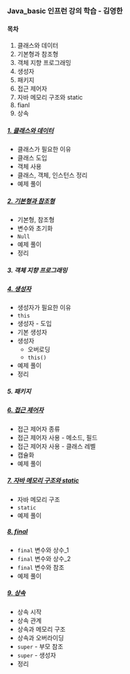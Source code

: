 ### Java_basic 인프런 강의 학습 - 김영한

#### 목차
1. 클래스와 데이터
2. 기본형과 참조형
3. 객체 지향 프로그래밍
4. 생성자
5. 패키지
6. 접근 제어자
7. 자바 메모리 구조와 static
8. fianl
9. 상속

##### [1. 클래스와 데이터](https://github.com/king-dong-gun/Java_basic/blob/master/md/class.md)
- 클래스가 필요한 이유
- 클래스 도입
- 객체 사용
- 클래스, 객체, 인스턴스 정리
- 예제 풀이

##### [2. 기본형과 참조형](https://github.com/king-dong-gun/Java_basic/blob/master/md/reference.md)
- 기본형, 참조형
- 변수와 초기화
- `Null`
- 예제 풀이
- 정리

##### 3. 객체 지향 프로그래밍

##### [4. 생성자](https://github.com/king-dong-gun/Java_basic/blob/master/md/constructor.md)
- 생성자가 필요한 이유
- `this`
- 생성자 - 도입
- 기본 생성자
- 생성자
  - 오버로딩
  - `this()`
- 예제 풀이
- 정리

##### 5. 패키지

##### [6. 접근 제어자](https://github.com/king-dong-gun/Java_basic/blob/master/md/access.md)
- 접근 제어자 종류
- 접근 제어자 사용 - 메소드, 필드
- 접근 제어자 사용 - 클래스 레벨
- 캡슐화
- 예제 풀이

##### [7. 자바 메모리 구조와 static](https://github.com/king-dong-gun/Java_basic/blob/master/md/memory.md)
- 자바 메모리 구조
- `static`
- 예제 풀이

##### [8. final](https://github.com/king-dong-gun/Java_basic/blob/master/md/final.md)
- `final` 변수와 상수_1
- `final` 변수와 상수_2
- `final` 변수와 참조
- 예제 풀이

##### [9. 상속](https://github.com/king-dong-gun/Java_basic/blob/master/md/extend.md)
- 상속 시작
- 상속 관계
- 상속과 메모리 구조
- 상속과 오버라이딩
- `super` - 부모 참조
- `super` - 생성자
- 정리
